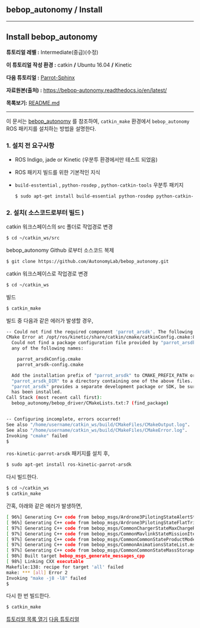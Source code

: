 ## bebop_autonomy / Install



---

## Install bebop_autonomy

**튜토리얼 레벨 :**  Intermediate(중급)(수정)

**이 튜토리얼 작성 환경 :**  catkin **/** Ubuntu 16.04 **/** Kinetic

**다음 튜토리얼 :** [Parrot-Sphinx](./bb2_2_parrot_sphinx.md)

**자료원본(출처) :** <https://bebop-autonomy.readthedocs.io/en/latest/>

**목록보기:** [README.md](../README.md)

---

이 문서는 [bebop_autonomy](https://bebop-autonomy.readthedocs.io/en/latest/) 를 참조하여, `catkin_make` 환경에서 `bebop_autonomy` ROS 패키지를 설치하는 방법을 설명한다. 



### 1. 설치 전 요구사항

* ROS Indigo, jade or Kinetic (우분투 환경에서만 테스트 되었음)

* ROS 패키지 빌드를 위한 기본적인 지식

* `build-esstential` ,  `python-rosdep` ,  `python-catkin-tools`  우분투 패키지

  ```bash
  $ sudo apt-get install build-essential python-rosdep python-catkin-tools
  ```

  

### 2. 설치( 소스코드로부터 빌드 ) 

catkin 워크스페이스의 src 폴더로 작업경로 변경

```bash
$ cd ~/catkin_ws/src
```

bebop_autonomy Github 로부터 소스코드 복제

```bash
$ git clone https://github.com/AutonomyLab/bebop_autonomy.git
```

catkin 워크스페이스로 작업경로 변경

```bash
$ cd ~/catkin_ws
```

빌드

```bash
$ catkin_make
```

빌드 중 다음과 같은 에러가 발생할 경우,

```bash
-- Could not find the required component 'parrot_arsdk'. The following CMake error indicates that you either need to install the package with the same name or change your environment so that it can be found.
CMake Error at /opt/ros/kinetic/share/catkin/cmake/catkinConfig.cmake:83 (find_package):
  Could not find a package configuration file provided by "parrot_arsdk" with
  any of the following names:

    parrot_arsdkConfig.cmake
    parrot_arsdk-config.cmake

  Add the installation prefix of "parrot_arsdk" to CMAKE_PREFIX_PATH or set
  "parrot_arsdk_DIR" to a directory containing one of the above files.  If
  "parrot_arsdk" provides a separate development package or SDK, be sure it
  has been installed.
Call Stack (most recent call first):
  bebop_autonomy/bebop_driver/CMakeLists.txt:7 (find_package)


-- Configuring incomplete, errors occurred!
See also "/home/username/catkin_ws/build/CMakeFiles/CMakeOutput.log".
See also "/home/username/catkin_ws/build/CMakeFiles/CMakeError.log".
Invoking "cmake" failed
$ 
```

`ros-kinetic-parrot-arsdk` 패키지를 설치 후,

```bash
$ sudo apt-get install ros-kinetic-parrot-arsdk
```

다시 빌드한다.

```bash
$ cd ~/catkin_ws
$ catkin_make
```

간혹, 아래와 같은 에러가 발생하면, 

```bash
[ 96%] Generating C++ code from bebop_msgs/Ardrone3PilotingStateAlertStateChanged.msg
[ 96%] Generating C++ code from bebop_msgs/Ardrone3PilotingStateFlatTrimChanged.msg
[ 97%] Generating C++ code from bebop_msgs/CommonChargerStateMaxChargeRateChanged.msg
[ 97%] Generating C++ code from bebop_msgs/CommonMavlinkStateMissionItemExecuted.msg
[ 97%] Generating C++ code from bebop_msgs/CommonCommonStateProductModel.msg
[ 97%] Generating C++ code from bebop_msgs/CommonAnimationsStateList.msg
[ 97%] Generating C++ code from bebop_msgs/CommonCommonStateMassStorageInfoStateListChanged.msg
[ 98%] Built target bebop_msgs_generate_messages_cpp
[ 98%] Linking CXX executable
Makefile:138: recipe for target 'all' failed
make: *** [all] Error 2
Invoking "make -j8 -l8" failed
$
```

다시 한 번 빌드한다.

```bash
$ catkin_make
```







[튜토리얼 목록 열기](../README.md)                                                [다음 튜토리얼](./bb2_2_parrot_sphinx.md)
